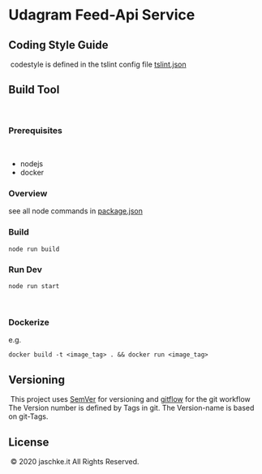 # Udagram Feed-Api Service

## Coding Style Guide
​
codestyle is defined in the tslint config file [tslint.json](tslint.json)
​
## Build Tool
​
### Prerequisites
​
- nodejs
- docker
​
### Overview
 see all node commands in [package.json](package.json)
 
### Build
```shell script
node run build
```

### Run Dev
```shell script
node run start
```
​
### Dockerize

e.g.
```shell script
docker build -t <image_tag> . && docker run <image_tag> 
```

## Versioning
​
This project uses [SemVer](https://semver.org/) for versioning and [gitflow](https://danielkummer.github.io/git-flow-cheatsheet/) for the git workflow
​
The Version number is defined by Tags in git. The Version-name is based on git-Tags.
​​
## License
​
© 2020 jaschke.it All Rights Reserved.
